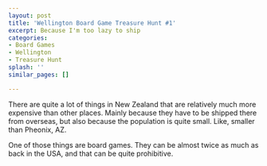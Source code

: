 ```yaml
---
layout: post
title: 'Wellington Board Game Treasure Hunt #1'
excerpt: Because I'm too lazy to ship
categories:
- Board Games
- Wellington
- Treasure Hunt
splash: ''
similar_pages: []

---
```

There are quite a lot of things in New Zealand that are relatively much more expensive than other places. Mainly because they have to be shipped there from overseas, but also because the population is quite small. Like, smaller than Pheonix, AZ.

One of those things are board games. They can be almost twice as much as back in the USA, and that can be quite prohibitive.